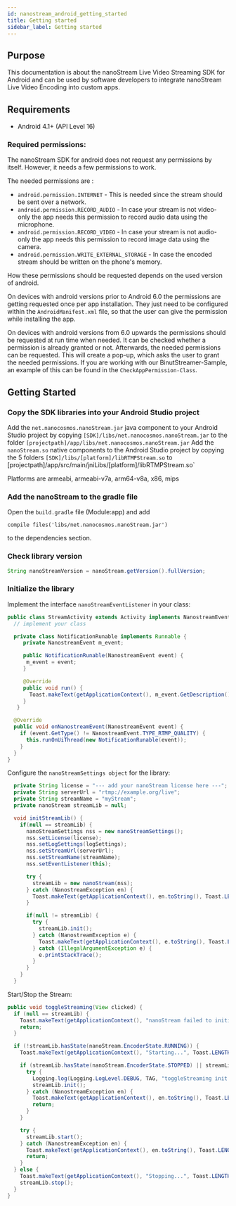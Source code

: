 ```yaml
---
id: nanostream_android_getting_started
title: Getting started
sidebar_label: Getting started
---
```

## Purpose


This documentation is about the nanoStream Live Video Streaming SDK for Android and can be used by software developers to integrate nanoStream Live Video Encoding into custom apps.



## Requirements


-	Android 4.1+ (API Level 16)



### Required permissions:

The nanoStream SDK for android does not request any permissions by itself.
However, it needs a few permissions to work.

The needed permissions are :
* `android.permission.INTERNET` - This is needed since the stream should be sent over a network.
* `android.permission.RECORD_AUDIO` - In case your stream is not video-only the app needs this permission to record audio data using the microphone.
* `android.permission.RECORD_VIDEO` - In case your stream is not audio-only the app needs this permission to record image data using the camera.
* `android.permission.WRITE_EXTERNAL_STORAGE` - In case the encoded stream should be written on the phone's memory.

How these permissions should be requested depends on the used version of android.

On devices with android versions prior to Android 6.0 the permissions are getting requested once per app installation. They just need to be configured within the `AndroidManifest.xml` file, so that the user can give the permission while installing the app.

On devices with android versions from 6.0 upwards the permissions should be requested at run time when needed. It can be checked whether a permission is already granted or not. Afterwards, the needed permissions can be requested. This will create a pop-up, which asks the user to grant the needed permissions. If you are working with our BinutStreamer-Sample, an example of this can be found in the `CheckAppPermission-Class`.



## Getting Started


### Copy the SDK libraries into your Android Studio project

Add the `net.nanocosmos.nanoStream.jar` java component to your Android Studio project by copying `[SDK]/libs/net.nanocosmos.nanoStream.jar` to the folder `[projectpath]/app/libs/net.nanocosmos.nanoStream.jar` Add the `nanoStream.so` native components to the Android Studio project by copying the 5 folders `[SDK]/libs/[platform]/libRTMPStream.so` to [projectpath]/app/src/main/jniLibs/[platform]/libRTMPStream.so\`

Platforms are armeabi, armeabi-v7a, arm64-v8a, x86, mips



### Add the nanoStream to the gradle file

Open the `build.gradle` file (Module:app) and add

```
compile files('libs/net.nanocosmos.nanoStream.jar')
```

to the dependencies section.



### Check library version

```java
String nanoStreamVersion = nanoStream.getVersion().fullVersion;
```



### Initialize the library

Implement the interface `nanoStreamEventListener` in your class:

```java
public class StreamActivity extends Activity implements NanostreamEventListener {
  // implement your class

  private class NotificationRunable implements Runnable {
     private NanostreamEvent m_event;

     public NotificationRunable(NanostreamEvent event) {
      m_event = event;
     }

     @Override
     public void run() {
       Toast.makeText(getApplicationContext(), m_event.GetDescription(), Toast.LENGTH_SHORT).show();
     }
   }

  @Override
  public void onNanostreamEvent(NanostreamEvent event) {
    if (event.GetType() != NanostreamEvent.TYPE_RTMP_QUALITY) {
      this.runOnUiThread(new NotificationRunable(event));
    }
  }
}
```

Configure the `nanoStreamSettings object` for the library:

```java
  private String license = "--- add your nanoStream license here ---";
  private String serverUrl = "rtmp://example.org/live";
  private String streamName = "myStream";
  private nanoStream streamLib = null;

  void initStreamLib() {
    if(null == streamLib) {
      nanoStreamSettings nss = new nanoStreamSettings();
      nss.setLicense(license);
      nss.setLogSettings(logSettings);
      nss.setStreamUrl(serverUrl);
      nss.setStreamName(streamName);
      nss.setEventListener(this);

      try {
        streamLib = new nanoStream(nss);
      } catch (NanostreamException en) {
        Toast.makeText(getApplicationContext(), en.toString(), Toast.LENGTH_LONG).show();
      }

      if(null != streamLib) {
        try {
          streamLib.init();
        } catch (NanostreamException e) {
          Toast.makeText(getApplicationContext(), e.toString(), Toast.LENGTH_LONG).show();
        } catch (IllegalArgumentException e) {
          e.printStackTrace();
        }
      }
    }
  }
```

Start/Stop the Stream:

```java
public void toggleStreaming(View clicked) {
  if (null == streamLib) {
    Toast.makeText(getApplicationContext(), "nanoStream failed to initialize", Toast.LENGTH_LONG).show();
    return;
  }

  if (!streamLib.hasState(nanoStream.EncoderState.RUNNING)) {
    Toast.makeText(getApplicationContext(), "Starting...", Toast.LENGTH_SHORT).show();

    if (streamLib.hasState(nanoStream.EncoderState.STOPPED) || streamLib.hasState(nanoStream.EncoderState.CREATED)) {
      try {
        Logging.log(Logging.LogLevel.DEBUG, TAG, "toggleStreaming init nanoStream");
        streamLib.init();
      } catch (NanostreamException en) {
        Toast.makeText(getApplicationContext(), en.toString(), Toast.LENGTH_LONG).show();
        return;
      }
    }

    try {
      streamLib.start();
    } catch (NanostreamException en) {
      Toast.makeText(getApplicationContext(), en.toString(), Toast.LENGTH_LONG).show();
      return;
    }
  } else {
    Toast.makeText(getApplicationContext(), "Stopping...", Toast.LENGTH_SHORT).show();
    streamLib.stop();
  }
}
```